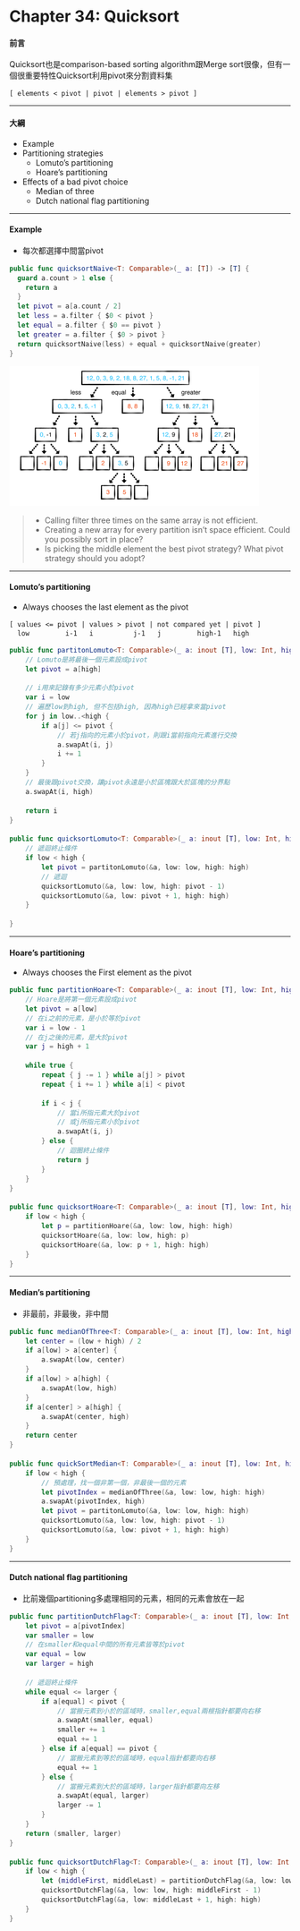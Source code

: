 # Chapter 34: Quicksort

#### 前言

Quicksort也是comparison-based sorting algorithm跟Merge sort很像，但有一個很重要特性Quicksort利用pivot來分割資料集

```
[ elements < pivot | pivot | elements > pivot ]
```

------

#### 大綱

- Example
- Partitioning strategies
  - Lomuto’s partitioning
  - Hoare’s partitioning
- Effects of a bad pivot choice
  - Median of three
  - Dutch national flag partitioning


------

#### Example

- 每次都選擇中間當pivot

```swift
public func quicksortNaive<T: Comparable>(_ a: [T]) -> [T] {
  guard a.count > 1 else {
    return a
  }
  let pivot = a[a.count / 2]
  let less = a.filter { $0 < pivot }
  let equal = a.filter { $0 == pivot }
  let greater = a.filter { $0 > pivot }
  return quicksortNaive(less) + equal + quicksortNaive(greater)
}
```

  <img src="../.gitbook/assets/241.png" style="zoom:50%;" />

> - Calling filter three times on the same array is not efficient.
> - Creating a new array for every partition isn’t space efficient. Could you possibly sort in place?
> - Is picking the middle element the best pivot strategy? What pivot strategy should you adopt?

------

#### Lomuto’s partitioning

- Always chooses the last element as the pivot

```
[ values <= pivot | values > pivot | not compared yet | pivot ]
  low         i-1   i          j-1   j         high-1   high
```

```swift
public func partitonLomuto<T: Comparable>(_ a: inout [T], low: Int, high: Int) -> Int {
    // Lomuto是將最後一個元素設成pivot
    let pivot = a[high]

    // i用來記錄有多少元素小於pivot
    var i = low
    // 遍歷low到high, 但不包括high, 因為high已經拿來當pivot
    for j in low..<high {
        if a[j] <= pivot {
            // 若j指向的元素小於pivot，則跟i當前指向元素進行交換
            a.swapAt(i, j)
            i += 1
        }
    }
    // 最後跟pivot交換，讓pivot永遠是小於區塊跟大於區塊的分界點
    a.swapAt(i, high)

    return i
}

public func quicksortLomuto<T: Comparable>(_ a: inout [T], low: Int, high: Int) {
    // 遞迴終止條件
    if low < high {
        let pivot = partitonLomuto(&a, low: low, high: high)
        // 遞迴
        quicksortLomuto(&a, low: low, high: pivot - 1)
        quicksortLomuto(&a, low: pivot + 1, high: high)
    }

}
```

------

#### Hoare’s partitioning

- Always chooses the First element as the pivot

```swift
public func partitionHoare<T: Comparable>(_ a: inout [T], low: Int, high: Int) -> Int {
    // Hoare是將第一個元素設成pivot
    let pivot = a[low]
    // 在i之前的元素，是小於等於pivot
    var i = low - 1
    // 在j之後的元素，是大於pivot
    var j = high + 1

    while true {
        repeat { j -= 1 } while a[j] > pivot
        repeat { i += 1 } while a[i] < pivot

        if i < j {
            // 當i所指元素大於pivot
            // 或j所指元素小於pivot
            a.swapAt(i, j)
        } else {
            // 迴圈終止條件
            return j
        }
    }
}

public func quicksortHoare<T: Comparable>(_ a: inout [T], low: Int, high: Int) {
    if low < high {
        let p = partitionHoare(&a, low: low, high: high)
        quicksortHoare(&a, low: low, high: p)
        quicksortHoare(&a, low: p + 1, high: high)
    }
}
```

------

#### Median’s partitioning

- 非最前，非最後，非中間

```swift
public func medianOfThree<T: Comparable>(_ a: inout [T], low: Int, high: Int) -> Int {
    let center = (low + high) / 2
    if a[low] > a[center] {
        a.swapAt(low, center)
    }
    if a[low] > a[high] {
        a.swapAt(low, high)
    }
    if a[center] > a[high] {
        a.swapAt(center, high)
    }
    return center
}

public func quickSortMedian<T: Comparable>(_ a: inout [T], low: Int, high: Int) {
    if low < high {
        // 預處理，找一個非第一個，非最後一個的元素
        let pivotIndex = medianOfThree(&a, low: low, high: high)
        a.swapAt(pivotIndex, high)
        let pivot = partitonLomuto(&a, low: low, high: high)
        quicksortLomuto(&a, low: low, high: pivot - 1)
        quicksortLomuto(&a, low: pivot + 1, high: high)
    }
}
```

------

#### Dutch national flag partitioning

- 比前幾個partitioning多處理相同的元素，相同的元素會放在一起

```swift
public func partitionDutchFlag<T: Comparable>(_ a: inout [T], low: Int, high: Int, pivotIndex: Int) -> (Int, Int) {
    let pivot = a[pivotIndex]
    var smaller = low
    // 在smaller和equal中間的所有元素皆等於pivot
    var equal = low
    var larger = high

    // 遞迴終止條件
    while equal <= larger {
        if a[equal] < pivot {
            // 當搬元素到小於的區域時，smaller,equal兩根指針都要向右移
            a.swapAt(smaller, equal)
            smaller += 1
            equal += 1
        } else if a[equal] == pivot {
            // 當搬元素到等於的區域時，equal指針都要向右移
            equal += 1
        } else {
            // 當搬元素到大於的區域時，larger指針都要向左移
            a.swapAt(equal, larger)
            larger -= 1
        }
    }
    return (smaller, larger)
}

public func quicksortDutchFlag<T: Comparable>(_ a: inout [T], low: Int, high: Int) {
    if low < high {
        let (middleFirst, middleLast) = partitionDutchFlag(&a, low: low, high: high, pivotIndex: high)
        quicksortDutchFlag(&a, low: low, high: middleFirst - 1)
        quicksortDutchFlag(&a, low: middleLast + 1, high: high)
    }
}
```

